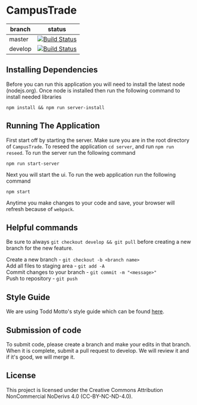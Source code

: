 # CampusTrade

branch | status
---    | ---
master | [![Build Status](https://travis-ci.org/bparish628/CampusTrade.svg?branch=master)](https://travis-ci.org/bparish628/CampusTrade)
develop| [![Build Status](https://travis-ci.org/bparish628/CampusTrade.svg?branch=develop)](https://travis-ci.org/bparish628/CampusTrade)

## Installing Dependencies
Before you can run this application you will need to install the latest node (nodejs.org).
Once node is installed then run the following command to install needed libraries

    npm install && npm run server-install

## Running The Application
First start off by starting the server. Make sure you are in the root directory of `CampusTrade`.
To reseed the application `cd server`, and run `npm run reseed`.
To run the server run the following command

    npm run start-server

Next you will start the ui.
To run the web application run the following command

    npm start
    
Anytime you make changes to your code and save, your browser will refresh because of `webpack`.

## Helpful commands
Be sure to always `git checkout develop && git pull` before creating a new branch for the new feature.

Create a new branch - `git checkout -b <branch name>`  
Add all files to staging area - `git add -A`  
Commit changes to your branch - `git commit -m "<message>"`  
Push to repository - `git push`  

## Style Guide
We are using Todd Motto's style guide which can be found [here](https://github.com/toddmotto/components-angular#styleguide).

## Submission of code
To submit code, please create a branch and make your edits in that branch. When it is complete, submit a pull request to develop. We will review it and if it's good, we will merge it.

## License
This project is licensed under the Creative Commons Attribution NonCommercial NoDerivs 4.0 (CC-BY-NC-ND-4.0).
